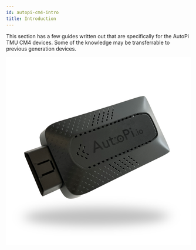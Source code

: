 ```yaml
---
id: autopi-cm4-intro
title: Introduction
---
```


This section has a few guides written out that are specifically for the AutoPi TMU CM4 devices.
Some of the knowledge may be transferrable to previous generation devices.

![AutoPi TMU CM4](/img/hardware/tmu_cm4/TMU_Floating_Topside_V1_scaled.png)


